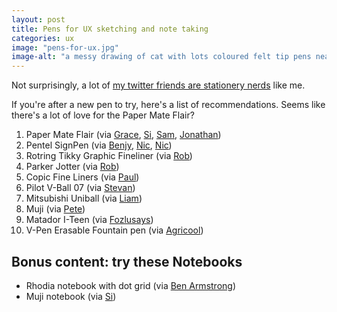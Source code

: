 ```yaml
---
layout: post
title: Pens for UX sketching and note taking
categories: ux
image: "pens-for-ux.jpg"
image-alt: "a messy drawing of cat with lots coloured felt tip pens nearby"
---
```


Not surprisingly, a lot of [my twitter friends are stationery nerds](https://twitter.com/benjystanton/status/1220305829213151235) like me.

If you're after a new pen to try, here's a list of recommendations. Seems like there's a lot of love for the Paper Mate Flair?

1. Paper Mate Flair (via [Grace](https://twitter.com/graceellins), [Si](https://twitter.com/MyGuySi), [Sam](https://twitter.com/SamHallWales), [Jonathan](https://twitter.com/jopkins))
1. Pentel SignPen (via [Benjy](https://twitter.com/benjystanton), [Nic](https://twitter.com/chameleonic), [Nic](https://twitter.com/nicprice))
2. Rotring Tikky Graphic Fineliner (via [Rob](https://twitter.com/whitingx))
3. Parker Jotter (via [Rob](https://twitter.com/whitingx))
4. Copic Fine Liners (via [Paul](https://twitter.com/paulmsmith))
5. Pilot V-Ball 07 (via [Stevan](https://twitter.com/stevanbarry))
6. Mitsubishi Uniball (via [Liam](https://twitter.com/liammcmurray))
7. Muji (via [Pete](https://twitter.com/peterjobes))
8. Matador I-Teen (via [Fozlusays](https://twitter.com/FozluSays))
9. V-Pen Erasable Fountain pen (via [Agricool](https://twitter.com/agriculios))


## Bonus content: try these Notebooks 
- Rhodia notebook with dot grid (via [Ben Armstrong](https://twitter.com/wiredimage))
- Muji notebook (via [Si](https://twitter.com/MyGuySi))

